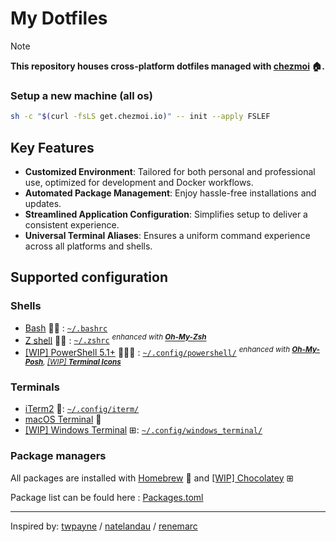 # My Dotfiles

> [!NOTE]
> **This repository houses cross-platform dotfiles managed with [chezmoi](https://www.chezmoi.io/) 🏠.**


### Setup a new machine (all os)

```bash
sh -c "$(curl -fsLS get.chezmoi.io)" -- init --apply FSLEF
```

## Key Features

- **Customized Environment**: Tailored for both personal and professional use, optimized for development and Docker workflows.
- **Automated Package Management**: Enjoy hassle-free installations and updates.
- **Streamlined Application Configuration**: Simplifies setup to deliver a consistent experience.
- **Universal Terminal Aliases**: Ensures a uniform command experience across all platforms and shells.

## Supported configuration

### Shells

- [Bash](https://www.gnu.org/software/bash/) 🐧 : [`~/.bashrc`](./home/dot_bashrc)
- [Z shell](http://zsh.sourceforge.net/) 🐧 : [`~/.zshrc`](./home/dot_zshrc.tmpl) _<sup>enhanced with [**Oh-My-Zsh**](https://ohmyz.sh/)</sup>_
- [[WIP] PowerShell 5.1+](https://github.com/PowerShell/PowerShell) 🐧⊞ : [`~/.config/powershell/`](./home/private_dot_config/powershell/) _<sup>enhanced with [**Oh-My-Posh**](https://github.com/JanDeDobbeleer/oh-my-posh), [[WIP] **Terminal Icons**](https://github.com/devblackops/Terminal-Icons)</sup>_

### Terminals

- [iTerm2](https://iterm2.com/) : [`~/.config/iterm/`](./dot_config/iterm)
- [macOS Terminal](https://support.apple.com/en-ca/guide/terminal/welcome/mac) 
- [[WIP] Windows Terminal](https://www.microsoft.com/en-us/p/windows-terminal-preview/9n0dx20hk701) ⊞: [`~/.config/windows_terminal/`](./dot_config/windows_terminal)

### Package managers

All packages are installed with [Homebrew](https://brew.sh/)  and [[WIP] Chocolatey](https://chocolatey.org/) ⊞

Package list can be fould here : [Packages.toml](./home/.chezmoidata/packages.toml)


---

Inspired by: [twpayne](https://github.com/twpayne/dotfiles) / [natelandau](https://github.com/natelandau/dotfiles) / [renemarc](https://github.com/renemarc/dotfiles)